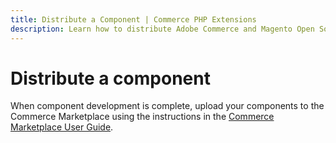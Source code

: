 ```yaml
---
title: Distribute a Component | Commerce PHP Extensions
description: Learn how to distribute Adobe Commerce and Magento Open Source components using the Commerce Marketplace.
---
```


# Distribute a component

When component development is complete, upload your components to the Commerce Marketplace using the instructions in the [Commerce Marketplace User Guide](http://docs.magento.com/marketplace/user_guide/getting-started.html).
